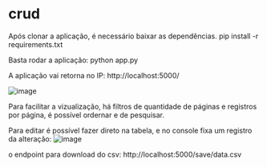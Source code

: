 # crud
 
Após clonar a aplicação, é necessário baixar as dependências.
pip install -r requirements.txt

Basta rodar a aplicação:
python app.py

A aplicação vai retorna no IP: http://localhost:5000/

![image](https://user-images.githubusercontent.com/102999346/166204799-73e4eac1-6269-4059-b499-33a8e2bd355c.png)

Para facilitar a vizualização, há filtros de quantidade de páginas e registros por página, é possível ordernar e de pesquisar.

Para editar é possível fazer direto na tabela, e no console fixa um registro da alteração:
![image](https://user-images.githubusercontent.com/102999346/166205370-1466cfa1-64e6-418f-baa1-6de8c9fd4bf8.png)

o endpoint para download do csv: http://localhost:5000/save/data.csv
